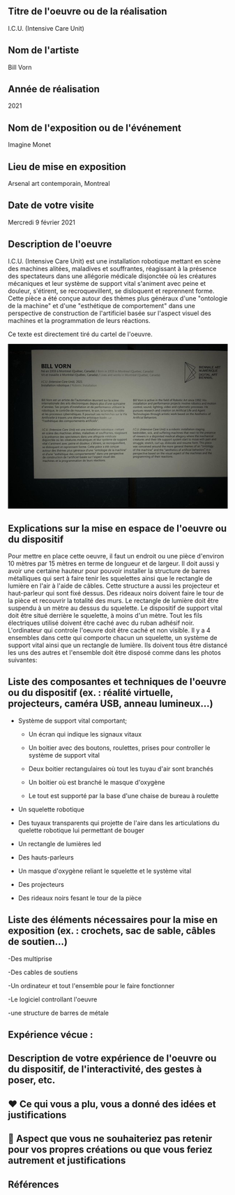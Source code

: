 ## Titre de l'oeuvre ou de la réalisation
I.C.U. (Intensive Care Unit)
## Nom de l'artiste 
Bill Vorn
## Année de réalisation
2021
## Nom de l'exposition ou de l'événement
Imagine Monet
## Lieu de mise en exposition
Arsenal art contemporain, Montreal
## Date de votre visite
Mercredi 9 février 2021
## Description de l'oeuvre 
I.C.U. (Intensive Care Unit) est une installation robotique mettant en scène des machines alitées, maladives et souffrantes, réagissant à la présence des spectateurs dans une allégorie médicale disjonctée où les créatures mécaniques et leur système de support vital s'animent avec peine et douleur, s'étirent, se recroquevillent, se disloquent et reprennent forme. Cette pièce a été conçue autour des thèmes plus généraux d'une "ontologie de la machine" et d'une "esthétique de comportement" dans une perspective de construction de l'artificiel basée sur l'aspect visuel des machines et la programmation de leurs réactions.

Ce texte est directement tiré du cartel de l'oeuvre.

![photo](MEDIAS/Cartel.jpg)
## Explications sur la mise en espace de l'oeuvre ou du dispositif
Pour mettre en place cette oeuvre, il faut un endroit ou une pièce d'environ 10 mètres par 15 mètres en terme de longueur et de largeur.
Il doit aussi y avoir une certaine hauteur pour pouvoir installer la structure de barres métalliques qui sert à faire tenir les squelettes ainsi que le rectangle de lumière en l'air à l'aide de câbles.
Cette structure a aussi les projecteur et haut-parleur qui sont fixé dessus.
Des rideaux noirs doivent faire le tour de la pièce et recouvrir la totalité des murs.
Le rectangle de lumière doit être suspendu à un mètre au dessus du squelette.
Le dispositif de support vital doit être situé derrière le squelette, à moins d'un mètre.
Tout les fils électriques utilisé doivent être caché avec du ruban adhésif noir.
L'ordinateur qui controle l'oeuvre doit être caché et non visible.
Il y a 4 ensembles dans cette qui comporte chacun un squelette, un système de support vital ainsi que un rectangle de lumière.
Ils doivent tous être distancé les uns des autres et l'ensemble doit être disposé comme dans les photos suivantes:
## Liste des composantes et techniques de l'oeuvre ou du dispositif (ex. : réalité virtuelle, projecteurs, caméra USB, anneau lumineux...)

- Système de support vital comportant;

  - Un écran qui indique les signaux vitaux

  - Un boitier avec des boutons, roulettes, prises pour controller le système de support vital

  - Deux boitier rectangulaires où tout les tuyau d'air sont branchés

  - Un boitier où est branché le masque d'oxygène

  - Le tout est supporté par la base d'une chaise de bureau à roulette

- Un squelette robotique 

- Des tuyaux transparents qui projette de l'aire dans les articulations du quelette robotique lui permettant de bouger

- Un rectangle de lumières led

- Des hauts-parleurs

- Un masque d'oxygène reliant le squelette et le système vital

- Des projecteurs

- Des rideaux noirs fesant le tour de la pièce
## Liste des éléments nécessaires pour la mise en exposition (ex. : crochets, sac de sable, câbles de soutien...)

-Des multiprise

-Des cables de soutiens 

-Un ordinateur et tout l'ensemble pour le faire fonctionner

-Le logiciel controllant l'oeuvre

-une structure de barres de métale
## Expérience vécue :
## Description de votre expérience de l'oeuvre ou du dispositif, de l'interactivité, des gestes à poser, etc.
## ❤️ Ce qui vous a plu, vous a donné des idées et justifications
## 🤔 Aspect que vous ne souhaiteriez pas retenir pour vos propres créations ou que vous feriez autrement et justifications
## Références
